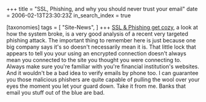 +++
title = "SSL, Phishing, and why you should never trust your email"
date = 2006-02-13T23:30:23Z
in_search_index = true

[taxonomies]
tags = [
"Site-News",
]
+++
<a href="http://isc.sans.org/diary.php?storyid=1118">SSL & Phishing get cozy</a>, a look at how the system broke, is a very good analysis of a recent very targeted phishing attack. The important thing to remember here is just because one big company says it's so doesn't necessarily mean it is. That little lock that appears to tell you your using an encrypted connection doesn't always mean you connected to the site you thought you were connecting to. Always make sure you're familiar with you're financial institution's websites. And it wouldn't be a bad idea to verify emails by phone too. I can guarantee you those malicious phishers are quite capable of pulling the wool over your eyes the moment you let your guard down. Take it from me. Banks that email you stuff out of the blue are bad.
